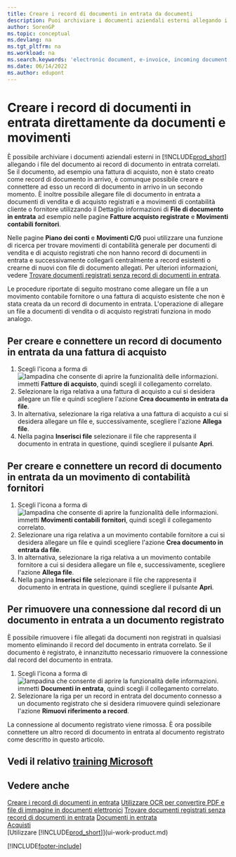 ```yaml
---
title: Creare i record di documenti in entrata da documenti
description: Puoi archiviare i documenti aziendali esterni allegando i file del documento ai record di documento in entrata correlati.
author: SorenGP
ms.topic: conceptual
ms.devlang: na
ms.tgt_pltfrm: na
ms.workload: na
ms.search.keywords: 'electronic document, e-invoice, incoming document, OCR, ecommerce, document exchange, import invoice'
ms.date: 06/14/2022
ms.author: edupont
---
```

# <a name="create-incoming-document-records-directly-from-documents-and-entries"></a><a name="create-incoming-document-records-directly-from-documents-and-entries"></a><a name="create-incoming-document-records-directly-from-documents-and-entries"></a>Creare i record di documenti in entrata direttamente da documenti e movimenti

È possibile archiviare i documenti aziendali esterni in [!INCLUDE[prod_short](includes/prod_short.md)] allegando i file del documento ai record di documento in entrata correlati. Se il documento, ad esempio una fattura di acquisto, non è stato creato come record di documento in arrivo, è comunque possibile creare e connettere ad esso un record di documento in arrivo in un secondo momento. È inoltre possibile allegare file di documento in entrata a documenti di vendita e di acquisto registrati e a movimenti di contabilità cliente o fornitore utilizzando il Dettaglio informazioni di **File di documento in entrata** ad esempio nelle pagine **Fatture acquisto registrate** e **Movimenti contabili fornitori**.

Nelle pagine **Piano dei conti** e **Movimenti C/G** puoi utilizzare una funzione di ricerca per trovare movimenti di contabilità generale per documenti di vendita e di acquisto registrati che non hanno record di documenti in entrata e successivamente collegarli centralmente a record esistenti o crearne di nuovi con file di documento allegati. Per ulteriori informazioni, vedere [Trovare documenti registrati senza record di documenti in entrata](across-how-find-posted-documents-without-income-document-records.md).

Le procedure riportate di seguito mostrano come allegare un file a un movimento contabile fornitore o una fattura di acquisto esistente che non è stata creata da un record di documento in entrata. L'operazione di allegare un file a documenti di vendita o di acquisto registrati funziona in modo analogo.

## <a name="create-and-connect-an-incoming-document-record-from-a-purchase-invoice"></a><a name="create-and-connect-an-incoming-document-record-from-a-purchase-invoice"></a><a name="create-and-connect-an-incoming-document-record-from-a-purchase-invoice"></a>Per creare e connettere un record di documento in entrata da una fattura di acquisto

1. Scegli l'icona a forma di ![lampadina che consente di aprire la funzionalità delle informazioni.](media/ui-search/search_small.png "Dimmi cosa vuoi fare") immetti **Fatture di acquisto**, quindi scegli il collegamento correlato.
2. Selezionare la riga relativa a una fattura di acquisto a cui si desidera allegare un file e quindi scegliere l'azione **Crea documento in entrata da file**.
3. In alternativa, selezionare la riga relativa a una fattura di acquisto a cui si desidera allegare un file e, successivamente, scegliere l'azione **Allega file**.
4. Nella pagina **Inserisci file** selezionare il file che rappresenta il documento in entrata in questione, quindi scegliere il pulsante **Apri**.

## <a name="create-and-connect-an-incoming-document-record-from-a-vendor-ledger-entry"></a><a name="create-and-connect-an-incoming-document-record-from-a-vendor-ledger-entry"></a><a name="create-and-connect-an-incoming-document-record-from-a-vendor-ledger-entry"></a>Per creare e connettere un record di documento in entrata da un movimento di contabilità fornitori

1. Scegli l'icona a forma di ![lampadina che consente di aprire la funzionalità delle informazioni.](media/ui-search/search_small.png "Dimmi cosa vuoi fare") immetti **Movimenti contabili fornitori**, quindi scegli il collegamento correlato.
2. Selezionare una riga relativa a un movimento contabile fornitore a cui si desidera allegare un file e quindi scegliere l'azione **Crea documento in entrata da file**.
3. In alternativa, selezionare la riga relativa a un movimento contabile fornitore a cui si desidera allegare un file e, successivamente, scegliere l'azione **Allega file**.
4. Nella pagina **Inserisci file** selezionare il file che rappresenta il documento in entrata in questione, quindi scegliere il pulsante **Apri**.

## <a name="remove-a-connection-from-an-incoming-document-record-to-a-posted-document"></a><a name="remove-a-connection-from-an-incoming-document-record-to-a-posted-document"></a><a name="remove-a-connection-from-an-incoming-document-record-to-a-posted-document"></a>Per rimuovere una connessione dal record di un documento in entrata a un documento registrato

È possibile rimuovere i file allegati da documenti non registrati in qualsiasi momento eliminando il record del documento in entrata correlato. Se il documento è registrato, è innanzitutto necessario rimuovere la connessione dal record del documento in entrata.

1. Scegli l'icona a forma di ![lampadina che consente di aprire la funzionalità delle informazioni.](media/ui-search/search_small.png "Dimmi cosa vuoi fare") immetti **Documenti in entrata**, quindi scegli il collegamento correlato.
2. Selezionare la riga per un record in entrata del documento connesso a un documento registrato che si desidera rimuovere quindi selezionare l'azione **Rimuovi riferimento a record**.

La connessione al documento registrato viene rimossa. È ora possibile connettere un altro record di documento in entrata al documento registrato come descritto in questo articolo.

## <a name="see-related-microsoft-training"></a><a name="see-related-microsoft-training"></a><a name="see-related-microsoft-training"></a>Vedi il relativo [training Microsoft](/training/modules/incoming-documents-dynamics-365-business-central/)

## <a name="see-also"></a><a name="see-also"></a><a name="see-also"></a>Vedere anche

[Creare i record di documenti in entrata](across-how-create-income-document-records.md)
[Utilizzare OCR per convertire PDF e file di immagine in documenti elettronici](across-how-use-ocr-pdf-images-files.md)
[Trovare documenti registrati senza record di documenti in entrata](across-how-find-posted-documents-without-income-document-records.md)
[Documenti in entrata](across-income-documents.md)  
[Acquisti](purchasing-manage-purchasing.md)  
[Utilizzare [!INCLUDE[prod_short](includes/prod_short.md)]](ui-work-product.md)  


[!INCLUDE[footer-include](includes/footer-banner.md)]
